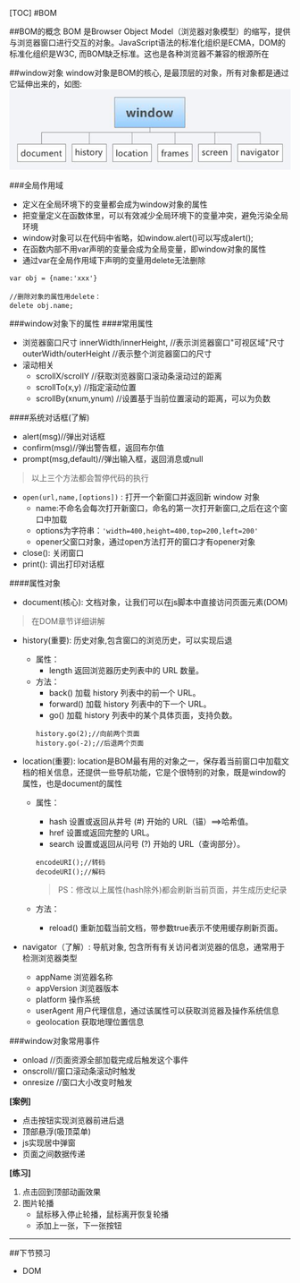 [TOC]
#BOM

##BOM的概念
BOM 是Browser Object Model（浏览器对象模型）的缩写，提供与浏览器窗口进行交互的对象。JavaScript语法的标准化组织是ECMA，DOM的标准化组织是W3C, 而BOM缺乏标准。这也是各种浏览器不兼容的根源所在

##window对象
window对象是BOM的核心, 是最顶层的对象，所有对象都是通过它延伸出来的，如图:
![window对象](img/window.png "window对象")

###全局作用域
* 定义在全局环境下的变量都会成为window对象的属性
* 把变量定义在函数体里，可以有效减少全局环境下的变量冲突，避免污染全局环境
* window对象可以在代码中省略，如window.alert()可以写成alert();
* 在函数内部不用var声明的变量会成为全局变量，即window对象的属性
* 通过var在全局作用域下声明的变量用delete无法删除
```
var obj = {name:'xxx'}

//删除对象的属性用delete：
delete obj.name;
```

###window对象下的属性
####常用属性
- 浏览器窗口尺寸
	innerWidth/innerHeight, //表示浏览器窗口"可视区域"尺寸
	outerWidth/outerHeight //表示整个浏览器窗口的尺寸
- 滚动相关
	+ scrollX/scrollY //获取浏览器窗口滚动条滚动过的距离
	+ scrollTo(x,y) //指定滚动位置
	+ scrollBy(xnum,ynum) //设置基于当前位置滚动的距离，可以为负数

####系统对话框(了解)
+ alert(msg)//弹出对话框
+ confirm(msg)//弹出警告框，返回布尔值
+ prompt(msg,default)//弹出输入框，返回消息或null
>以上三个方法都会暂停代码的执行
+ `open(url,name,[options])` : 打开一个新窗口并返回新 window 对象
	* name:不命名会每次打开新窗口，命名的第一次打开新窗口,之后在这个窗口中加载
	* options为字符串：`'width=400,height=400,top=200,left=200'`
	* opener父窗口对象，通过open方法打开的窗口才有opener对象
+ close(): 关闭窗口
+ print(): 调出打印对话框


####属性对象
- document(核心): 文档对象，让我们可以在js脚本中直接访问页面元素(DOM) 
>在DOM章节详细讲解
- history(重要): 历史对象,包含窗口的浏览历史，可以实现后退
	+ 属性：
		* length	返回浏览器历史列表中的 URL 数量。
	+ 方法：
		* back()	加载 history 列表中的前一个 URL。
		* forward()	加载 history 列表中的下一个 URL。
		* go()	加载 history 列表中的某个具体页面，支持负数。
		```
		history.go(2);//向前两个页面
		history.go(-2);//后退两个页面
		```

- location(重要): 
location是BOM最有用的对象之一，保存着当前窗口中加载文档的相关信息，还提供一些导航功能，它是个很特别的对象，既是window的属性，也是document的属性

	- 属性：
		+ hash		设置或返回从井号 (#) 开始的 URL（锚）==>哈希值。
		+ href		设置或返回完整的 URL。
		+ search	设置或返回从问号 (?) 开始的 URL（查询部分）。

		```
		encodeURI();//转码
		decodeURI();//解码
		```

		>PS：修改以上属性(hash除外)都会刷新当前页面，并生成历史纪录

	- 方法：
		+ reload()	重新加载当前文档，带参数true表示不使用缓存刷新页面。

- navigator（了解）: 
导航对象, 包含所有有关访问者浏览器的信息，通常用于检测浏览器类型
	+ appName  浏览器名称
	+ appVersion  浏览器版本
	+ platform	操作系统
	+ userAgent  用户代理信息，通过该属性可以获取浏览器及操作系统信息
	+ geolocation	获取地理位置信息

###window对象常用事件
* onload //页面资源全部加载完成后触发这个事件
* onscroll//窗口滚动条滚动时触发
* onresize //窗口大小改变时触发

**[案例]**

* 点击按钮实现浏览器前进后退
* 顶部悬浮(吸顶菜单)
* js实现居中弹窗
* 页面之间数据传递

**[练习]**

1. 点击回到顶部动画效果
2. 图片轮播
	- 鼠标移入停止轮播，鼠标离开恢复轮播
	- 添加上一张，下一张按钮

---
##下节预习
* DOM
